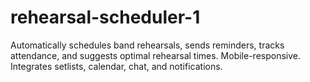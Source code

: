 # rehearsal-scheduler-1
Automatically schedules band rehearsals, sends reminders, tracks attendance, and suggests optimal rehearsal times. Mobile-responsive. Integrates setlists, calendar, chat, and notifications.
